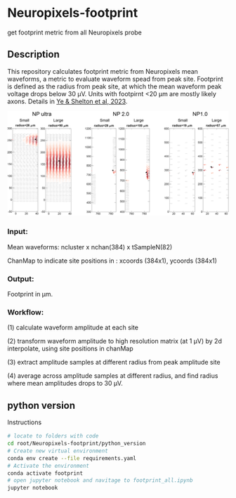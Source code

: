 # Neuropixels-footprint
get footprint metric from all Neuropixels probe

## Description
This repository calculates footprint metric from Neuropixels mean waveforms, a metric to evaluate waveform spead from peak site.
Footprint is defined as the radius from peak site, at which the mean waveform peak voltage drops below 30 μV.
Units with footpirnt <20 μm are mostly likely axons. Details in [Ye & Shelton et al, 2023](https://www.biorxiv.org/content/10.1101/2023.08.23.554527v3).

![examples](https://github.com/zhiwen10/Neuropixels-footprint/blob/main/examples.png)

### Input: 

Mean waveforms: ncluster x nchan(384) x tSampleN(82)

ChanMap to indicate site positions in : xcoords (384x1), ycoords (384x1) 

### Output:

Footprint in μm.

### Workflow:

(1) calculate waveform amplitude at each site

(2) transform waveform amplitude to high resolution matrix (at 1 μV) by 2d interpolate, using site positions in chanMap

(3) extract amplitude samples at different radius from peak amplitude site

(4) average across amplitude samples at different radius, and find radius where mean amplitudes drops to 30 μV. 

## python version

Instructions
```bash
# locate to folders with code
cd root/Neuropixels-footprint/python_version
# Create new virtual environment
conda env create --file requirements.yaml
# Activate the environment
conda activate footprint
# open jupyter notebook and navitage to footprint_all.ipynb
jupyter notebook
```
